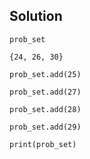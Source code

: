 ## Solution

`prob_set`

`{24, 26, 30}`

`prob_set.add(25)`

`prob_set.add(27)`

`prob_set.add(28)`

`prob_set.add(29)`

`print(prob_set)`